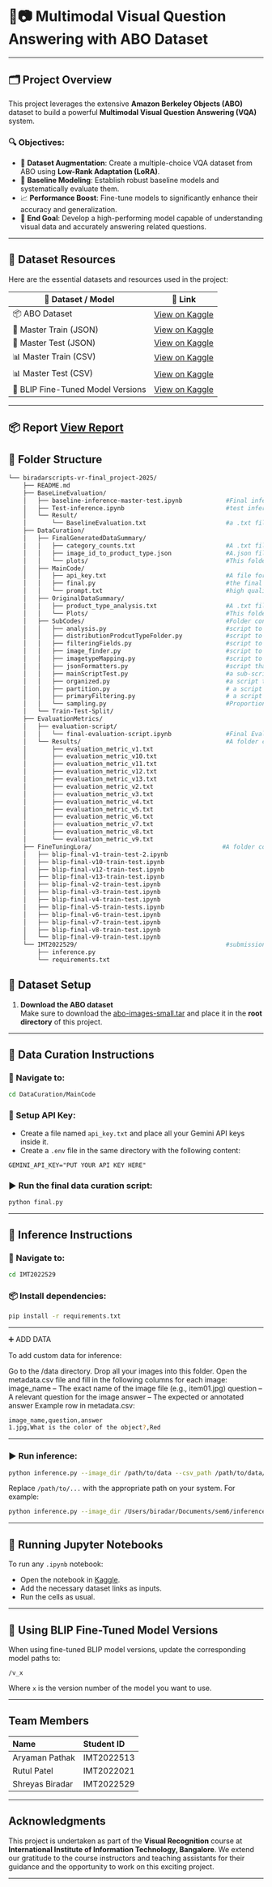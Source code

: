 # 🧠📷 Multimodal Visual Question Answering with ABO Dataset

---

## 🗂️ Project Overview

This project leverages the extensive **Amazon Berkeley Objects (ABO)** dataset to build a powerful **Multimodal Visual Question Answering (VQA)** system.

### 🔍 Objectives:
- 🎯 **Dataset Augmentation**: Create a multiple-choice VQA dataset from ABO using **Low-Rank Adaptation (LoRA)**.
- 🔧 **Baseline Modeling**: Establish robust baseline models and systematically evaluate them.
- 📈 **Performance Boost**: Fine-tune models to significantly enhance their accuracy and generalization.
- 🤖 **End Goal**: Develop a high-performing model capable of understanding visual data and accurately answering related questions.

---

## 📁 Dataset Resources

Here are the essential datasets and resources used in the project:

| 📌 Dataset / Model | 🔗 Link |
|--------------------|--------|
| 📦 ABO Dataset | [View on Kaggle](https://www.kaggle.com/datasets/aryamanpathak/abo-dataset) |
| 🧠 Master Train (JSON) | [View on Kaggle](https://www.kaggle.com/datasets/biradar1913/master-train) |
| 🧪 Master Test (JSON) | [View on Kaggle](https://www.kaggle.com/datasets/biradar1913/master-test) |
| 📊 Master Train (CSV) | [View on Kaggle](https://www.kaggle.com/datasets/biradar1913/master-traincsv) |
| 📊 Master Test (CSV) | [View on Kaggle](https://www.kaggle.com/datasets/biradar1913/master-testcsv) |
| 🤖 BLIP Fine-Tuned Model Versions | [View on Kaggle](https://www.kaggle.com/datasets/biradar1913/blip-finetunedmodel-versions) |

---
📦 Report  [View Report](https://github.com/BiradarScripts/VR-FINAL_PROJECT-2025/blob/main/Vr_report.pdf)
---
## 📂 Folder Structure

```bash
└── biradarscripts-vr-final_project-2025/
    ├── README.md
    ├── BaseLineEvaluation/                                  
    │   ├── baseline-inference-master-test.ipynb            #Final inference script for blip-vqa-base 350m
    │   ├── Test-inference.ipynb                            #test inference script for blip-vqa-base/blip-2(2.7b)/blip-2(3b)/blip-2(11b)/Bakllava/Qwen models
    │   └── Result/                                           
    │       └── BaselineEvaluation.txt                      #a .txt file containing the evaluation results for all 15 standard metrics assessed on the BLIP-VQA-base model
    ├── DataCuration/                                      
    │   ├── FinalGeneratedDataSummary/                    
    │   │   ├── category_counts.txt                         #A .txt file showing the detailed analysis of the final generated dataset based on its product_type
    │   │   ├── image_id_to_product_type.json               #A.json file showing the mapping between product_type and image_id's
    │   │   └── plots/                                      #This folder contains plots/analysis of 12 groups obtained.
    │   ├── MainCode/                                      
    │   │   ├── api_key.txt                                 #A file form where api-keys are extracted 
    │   │   ├── final.py                                    #the final data generation script
    │   │   └── prompt.txt                                  #high quality prompt
    │   ├── OriginalDataSummary/                            
    │   │   ├── product_type_analysis.txt                   #A .txt file showing the detailed analysis of the original dataset based on its product_type
    │   │   └── Plots/                                      #This folder contains plots/analysis of 12 groups of initial dataset.
    │   ├── SubCodes/                                       #Folder containing all the codes used during data proccessing 
    │   │   ├── analysis.py                                 #script to map product_types to image_id
    │   │   ├── distributionProdcutTypeFolder.py            #script to distribute the listing files into all the 576 sub-folders/product_types
    │   │   ├── filteringFields.py                          #script to filter the fields of the listings .json files.removes the non en_US language_tage fields and mixes all_image_id and other_image_id
    │   │   ├── image_finder.py                             #script to find image using image_id
    │   │   ├── imagetypeMapping.py                         #script to map product_types to image_id
    │   │   ├── jsonFormatters.py                           #script that formats the output from the gemini to json object 
    │   │   ├── mainScriptTest.py                           #a sub-script to test the main script
    │   │   ├── organized.py                                #a script to divide the dataset into train and test set
    │   │   ├── partition.py                                # a script that divides the sampled product_types into 3 parts.    
    │   │   ├── primaryFiltering.py                         # a script to remove the unneccesary fields from metadata
    │   │   └── sampling.py                                 #Proportional Tiered Sampling Algorithm  script
    │   └── Train-Test-Split/
    ├── EvaluationMetrics/
    │   ├── evaluation-script/
    │   │   └── final-evaluation-script.ipynb               #Final Evaluation Script integrated with 15 evaluation metric to do inference on all the 13 blip-finetuned versions
    │   └── Results/                                        #A folder containing .txt files containing the evaluation results for all 15 standard metrics assessed on all the 13 finetuned blip versions
    │       ├── evaluation_metric_v1.txt
    │       ├── evaluation_metric_v10.txt
    │       ├── evaluation_metric_v11.txt
    │       ├── evaluation_metric_v12.txt
    │       ├── evaluation_metric_v13.txt
    │       ├── evaluation_metric_v2.txt
    │       ├── evaluation_metric_v3.txt
    │       ├── evaluation_metric_v4.txt
    │       ├── evaluation_metric_v5.txt
    │       ├── evaluation_metric_v6.txt
    │       ├── evaluation_metric_v7.txt
    │       ├── evaluation_metric_v8.txt
    │       └── evaluation_metric_v9.txt
    ├── FineTuningLora/                                    #A folder containing all 13 .ipynb scripts used for training and testing of the 13 models
    │   ├── blip-final-v1-train-test-2.ipynb
    │   ├── blip-final-v10-train-test.ipynb
    │   ├── blip-final-v12-train-test.ipynb
    │   ├── blip-final-v13-train-test.ipynb
    │   ├── blip-final-v2-train-test.ipynb
    │   ├── blip-final-v3-train-test.ipynb
    │   ├── blip-final-v4-train-test.ipynb
    │   ├── blip-final-v5-train-tests.ipynb
    │   ├── blip-final-v6-train-test.ipynb
    │   ├── blip-final-v7-train-test.ipynb
    │   ├── blip-final-v8-train-test.ipynb
    │   └── blip-final-v9-train-test.ipynb
    └── IMT2022529/                                         #submission folder.
        ├── inference.py
        └── requirements.txt
```


## 📁 Dataset Setup

1. **Download the ABO dataset**  
   Make sure to download the [abo-images-small.tar](https://amazon-berkeley-objects.s3.amazonaws.com/index.html) and place it in the **root directory** of this project.

---

## 🧹 Data Curation Instructions

### 📂 Navigate to:

```bash
cd DataCuration/MainCode
````

### 🔑 Setup API Key:

* Create a file named `api_key.txt` and place all your Gemini API keys inside it.
* Create a `.env` file in the same directory with the following content:

```env
GEMINI_API_KEY="PUT YOUR API KEY HERE"
```

### ▶️ Run the final data curation script:

```bash
python final.py
```

---

## 🤖 Inference Instructions

### 📂 Navigate to:

```bash
cd IMT2022529
```

### 📦 Install dependencies:

```bash
pip install -r requirements.txt
```
---
➕ ADD DATA

To add custom data for inference:

Go to the /data directory.
Drop all your images into this folder.
Open the metadata.csv file and fill in the following columns for each image:
image_name – The exact name of the image file (e.g., item01.jpg)
question – A relevant question for the image
answer – The expected or annotated answer
Example row in metadata.csv:

```bash
image_name,question,answer
1.jpg,What is the color of the object?,Red
```
---
### ▶️ Run inference:

```bash
python inference.py --image_dir /path/to/data --csv_path /path/to/data/metadata.csv
```

Replace `/path/to/...` with the appropriate path on your system. For example:

```bash
python inference.py --image_dir /Users/biradar/Documents/sem6/inference-setup/data --csv_path /Users/biradar/Documents/sem6/inference-setup/data/metadata.csv
```

---

## 📓 Running Jupyter Notebooks

To run any `.ipynb` notebook:

* Open the notebook in [Kaggle](https://www.kaggle.com/).
* Add the necessary dataset links as inputs.
* Run the cells as usual.

---

## 🧪 Using BLIP Fine-Tuned Model Versions

When using fine-tuned BLIP model versions, update the corresponding model paths to:

```
/v_x
```

Where `x` is the version number of the model you want to use.

---


##  Team Members

| Name              | Student ID    
| :---------------- | :------------ 
| Aryaman Pathak    | IMT2022513 
| Rutul Patel       | IMT2022021   
| Shreyas Biradar   | IMT2022529   

---

##  Acknowledgments

This project is undertaken as part of the **Visual Recognition** course at **International Institute of Information Technology, Bangalore**. We extend our gratitude to the course instructors and teaching assistants for their guidance and the opportunity to work on this exciting project.

---

